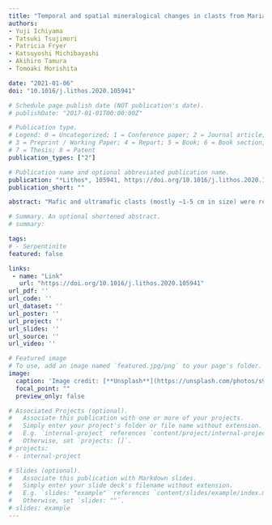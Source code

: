 ```yaml
---
title: "Temporal and spatial mineralogical changes in clasts from Mariana serpentinite mud volcanoes: Cooling of the hot forearc mantle at subduction initiation"
authors:
- Yuji Ichiyama
- Tatsuki Tsujimori
- Patricia Fryer
- Katsuyoshi Michibayashi
- Akihiro Tamura
- Tomoaki Morishita

date: "2021-01-06"
doi: "10.1016/j.lithos.2020.105941"

# Schedule page publish date (NOT publication's date).
# publishDate: "2017-01-01T00:00:00Z"

# Publication type.
# Legend: 0 = Uncategorized; 1 = Conference paper; 2 = Journal article;
# 3 = Preprint / Working Paper; 4 = Report; 5 = Book; 6 = Book section;
# 7 = Thesis; 8 = Patent
publication_types: ["2"]

# Publication name and optional abbreviated publication name.
publication: "*Lithos*, 105941, https://doi.org/10.1016/j.lithos.2020.105941"
publication_short: ""

abstract: "Mafic and ultramafic clasts (mostly ~1-5 cm in size) were recovered from three different serpentinite mud volcano seamounts in the Mariana forearc during Integrated Ocean Drilling Program (IODP) Expedition 366. Mafic clasts from drill sites distant from the trench bear lawsonite, Al-rich riebeckite, jadeitic pyroxene (~80 mol% jadeite), and aragonite as metamorphic minerals, whereas mafic clasts from drill sites closer to the trench are characterized by prehnite-pumpellyite-facies mineral associations and/or the presence of analcime and natrolite. An occurrence of antigorite-bearing ultramafic clasts becomes progressively more frequent with distance from the trench. One amphibolite clast from a mud volcano, near the trench also has prehnite filling veins, and it also occurs as pseudomorphs after plagioclase. Amphibolite clasts at mud volcanoes distant from the trench are partially overprinted by blueschist-facies minerals. The apparent metamorphic grades increase with distance from the trench; these metamorphic conditions represent the increasing depth from zeolite- to lawsonite-blueschist-facies conditions in a subduction zone. Considering the consistency of the grade of the low-temperature metamorphism of mafic clasts and serpentinite mineralogy in each mud volcano, they likely reflect the thermal structure of the slab-mantle interface before ascent. As a result, these clasts were brought up to the seafloor en masse by the serpentinite mudflow. The polymetamorphosed amphibolite clasts suggest cooling of the hot forearc-mantle at the initiation of Mariana subduction in the Eocene. The ultramafic clasts in the mud volcanoes distant from the trench frequently contain clinoamphibole and talc, which indicates hot mantle."

# Summary. An optional shortened abstract.
# summary: 

tags: 
# - Serpentinite
featured: false

links:
 - name: "Link"
   url: "https://doi.org/10.1016/j.lithos.2020.105941"
url_pdf: ''
url_code: ''
url_dataset: ''
url_poster: ''
url_project: ''
url_slides: ''
url_source: ''
url_video: ''

# Featured image
# To use, add an image named `featured.jpg/png` to your page's folder. 
image: 
  caption: 'Image credit: [**Unsplash**](https://unsplash.com/photos/s9CC2SKySJM)'
  focal_point: ""
  preview_only: false

# Associated Projects (optional).
#   Associate this publication with one or more of your projects.
#   Simply enter your project's folder or file name without extension.
#   E.g. `internal-project` references `content/project/internal-project/index.md`.
#   Otherwise, set `projects: []`.
# projects:
# - internal-project

# Slides (optional).
#   Associate this publication with Markdown slides.
#   Simply enter your slide deck's filename without extension.
#   E.g. `slides: "example"` references `content/slides/example/index.md`.
#   Otherwise, set `slides: ""`.
# slides: example
---
```

